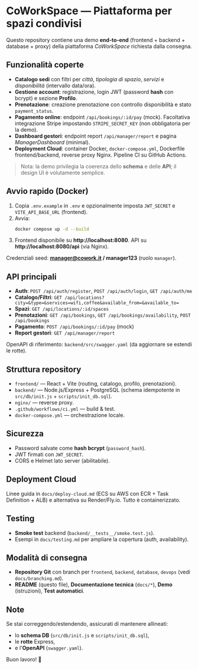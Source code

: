 # CoWorkSpace — Piattaforma per spazi condivisi

Questo repository contiene una demo **end‑to‑end** (frontend + backend + database + proxy) della piattaforma *CoWorkSpace* richiesta dalla consegna.

## Funzionalità coperte
- **Catalogo sedi** con filtri per *città*, *tipologia di spazio*, *servizi* e *disponibilità* (intervallo data/ora).
- **Gestione account**: registrazione, login JWT (password **hash** con bcrypt) e sezione **Profilo**.
- **Prenotazione**: creazione prenotazione con controllo disponibilità e stato `payment_status`.
- **Pagamento online**: endpoint `/api/bookings/:id/pay` (mock). Facoltativa integrazione Stripe impostando `STRIPE_SECRET_KEY` (non obbligatoria per la demo).
- **Dashboard gestori**: endpoint report `/api/manager/report` e pagina *ManagerDashboard* (minimal).
- **Deployment Cloud**: container Docker, `docker-compose.yml`, Dockerfile frontend/backend, reverse proxy Nginx. Pipeline CI su GitHub Actions.

> Nota: la demo privilegia la coerenza dello **schema** e delle **API**; il design UI è volutamente semplice.

## Avvio rapido (Docker)
1. Copia `.env.example` in `.env` e opzionalmente imposta `JWT_SECRET` e `VITE_API_BASE_URL` (frontend).
2. Avvia:  
   ```bash
   docker compose up -d --build
   ```
3. Frontend disponibile su **http://localhost:8080**. API su **http://localhost:8080/api** (via Nginx).

Credenziali seed: **manager@cowork.it / manager123** (ruolo `manager`).

## API principali
- **Auth**: `POST /api/auth/register`, `POST /api/auth/login`, `GET /api/auth/me`
- **Catalogo/Filtri**: `GET /api/locations?city=&type=&services=wifi,coffee&available_from=&available_to=`
- **Spazi**: `GET /api/locations/:id/spaces`
- **Prenotazioni**: `GET /api/bookings`, `GET /api/bookings/availability`, `POST /api/bookings`
- **Pagamento**: `POST /api/bookings/:id/pay` (mock)
- **Report gestori**: `GET /api/manager/report`

OpenAPI di riferimento: `backend/src/swagger.yaml` (da aggiornare se estendi le rotte).

## Struttura repository
- `frontend/` — React + Vite (routing, catalogo, profilo, prenotazioni).
- `backend/` — Node.js/Express + PostgreSQL (schema idempotente in `src/db/init.js` + `scripts/init_db.sql`).
- `nginx/` — reverse proxy.
- `.github/workflows/ci.yml` — build & test.
- `docker-compose.yml` — orchestrazione locale.

## Sicurezza
- Password salvate come **hash bcrypt** (`password_hash`).  
- JWT firmati con `JWT_SECRET`.  
- CORS e Helmet lato server (abilitabile).

## Deployment Cloud
Linee guida in `docs/deploy-cloud.md` (ECS su AWS con ECR + Task Definition + ALB) e alternativa su Render/Fly.io. Tutto è containerizzato.

## Testing
- **Smoke test** backend (`backend/__tests__/smoke.test.js`).
- Esempi in `docs/testing.md` per ampliare la copertura (auth, availability).

## Modalità di consegna
- **Repository Git** con branch per `frontend`, `backend`, `database`, `devops` (vedi `docs/branching.md`).  
- **README** (questo file), **Documentazione tecnica** (`docs/*`), **Demo** (istruzioni), **Test automatici**.

## Note
Se stai correggendo/estendendo, assicurati di mantenere allineati:
- lo **schema DB** (`src/db/init.js` e `scripts/init_db.sql`),
- le **rotte** Express,
- e l'**OpenAPI** (`swagger.yaml`).

Buon lavoro! 🚀
